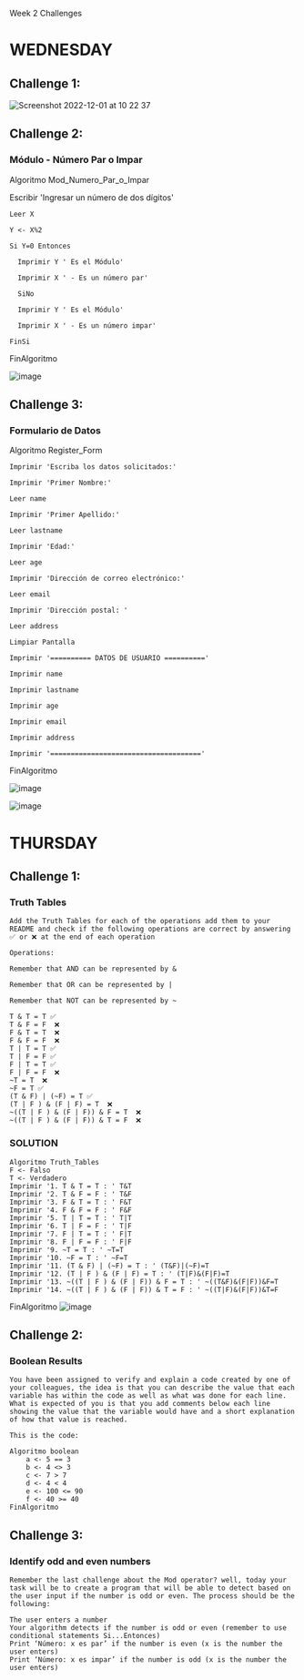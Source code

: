 Week 2 Challenges

# WEDNESDAY

## Challenge 1:
![Screenshot 2022-12-01 at 10 22 37](https://user-images.githubusercontent.com/117490820/205112016-030da876-7a7e-44d7-8cca-ba1df3399e45.png)


## Challenge 2:
### Módulo - Número Par o Impar

Algoritmo Mod_Numero_Par_o_Impar
	
  Escribir 'Ingresar un número de dos dígitos'
	
    Leer X
	
    Y <- X%2
	
    Si Y=0 Entonces
	
      Imprimir Y ' Es el Módulo'
	
      Imprimir X ' - Es un número par'
	
      SiNo
	
      Imprimir Y ' Es el Módulo'
	
      Imprimir X ' - Es un número impar'
	
    FinSi

FinAlgoritmo

![image](https://user-images.githubusercontent.com/117490820/205112302-ba346937-b5f6-46dc-91bf-d38a58e6a096.png)


## Challenge 3:
### Formulario de Datos

Algoritmo Register_Form
	
    Imprimir 'Escriba los datos solicitados:'

    Imprimir 'Primer Nombre:'

    Leer name

    Imprimir 'Primer Apellido:'

    Leer lastname

    Imprimir 'Edad:'

    Leer age

    Imprimir 'Dirección de correo electrónico:'

    Leer email

    Imprimir 'Dirección postal: '

    Leer address

    Limpiar Pantalla

    Imprimir '========== DATOS DE USUARIO =========='

    Imprimir name

    Imprimir lastname

    Imprimir age

    Imprimir email

    Imprimir address

    Imprimir '====================================='
	
FinAlgoritmo

![image](https://user-images.githubusercontent.com/117490820/205112640-526b72a8-3198-45e3-b8c5-d648acceacea.png)

![image](https://user-images.githubusercontent.com/117490820/205112735-1c3fa22c-6063-4791-84cb-7946e7d0fc02.png)


# THURSDAY

## Challenge 1:

### Truth Tables

	Add the Truth Tables for each of the operations add them to your README and check if the following operations are correct by answering ✅ or ❌ at the end of each operation

	Operations:

	Remember that AND can be represented by &

	Remember that OR can be represented by |

	Remember that NOT can be represented by ~

	T & T = T ✅ 
	T & F = F  ❌
	F & T = T  ❌
	F & F = F  ❌
	T | T = T ✅ 
	T | F = F ✅ 
	F | T = T ✅ 
	F | F = F  ❌
	~T = T  ❌
	~F = T ✅ 
	(T & F) | (~F) = T ✅ 
	(T | F ) & (F | F) = T  ❌
	~((T | F ) & (F | F)) & F = T  ❌
	~((T | F ) & (F | F)) & T = F  ❌

### SOLUTION
	Algoritmo Truth_Tables
	F <- Falso 
	T <- Verdadero
	Imprimir '1. T & T = T : ' T&T
	Imprimir '2. T & F = F : ' T&F
	Imprimir '3. F & T = T : ' F&T 
	Imprimir '4. F & F = F : ' F&F
	Imprimir '5. T | T = T : ' T|T
	Imprimir '6. T | F = F : ' T|F
	Imprimir '7. F | T = T : ' F|T
	Imprimir '8. F | F = F : ' F|F
	Imprimir '9. ~T = T : ' ~T=T
	Imprimir '10. ~F = T : ' ~F=T
	Imprimir '11. (T & F) | (~F) = T : ' (T&F)|(~F)=T
	Imprimir '12. (T | F ) & (F | F) = T : ' (T|F)&(F|F)=T
	Imprimir '13. ~((T | F ) & (F | F)) & F = T : ' ~((T&F)&(F|F))&F=T
	Imprimir '14. ~((T | F ) & (F | F)) & T = F : ' ~((T|F)&(F|F))&T=F
FinAlgoritmo
![image](https://user-images.githubusercontent.com/117490820/205188243-252a1400-c0ca-4d5a-9220-86fed22a4a19.png)


## Challenge 2:

### Boolean Results

	You have been assigned to verify and explain a code created by one of your colleagues, the idea is that you can describe the value that each variable has within the code as well as what was done for each line. What is expected of you is that you add comments below each line showing the value that the variable would have and a short explanation of how that value is reached.

	This is the code:

	Algoritmo boolean
		a <- 5 == 3
		b <- 4 <> 3
		c <- 7 > 7
		d <- 4 < 4
		e <- 100 <= 90
		f <- 40 >= 40
	FinAlgoritmo

## Challenge 3:

### Identify odd and even numbers

	Remember the last challenge about the Mod operator? well, today your task will be to create a program that will be able to detect based on the user input if the number is odd or even. The process should be the following:

	The user enters a number
	Your algorithm detects if the number is odd or even (remember to use conditional statements Si...Entonces)
	Print ‘Número: x es par’ if the number is even (x is the number the user enters)
	Print ‘Número: x es impar’ if the number is odd (x is the number the user enters)
	
